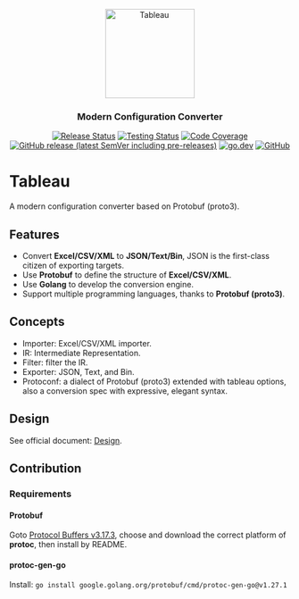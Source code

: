 <p align="center">
  <a href="https://tableauio.github.io/">
    <img alt="Tableau" src="https://avatars.githubusercontent.com/u/97329105?s=200&v=4" width="160">
  </a>
</p>

<h3 align="center">
  Modern Configuration Converter
</h3>

<p align="center">
    <a href="https://github.com/tableauio/tableau/actions/workflows/release.yml"><img src="https://github.com/tableauio/tableau/actions/workflows/release.yml/badge.svg" alt="Release Status"></a>
    <a href="https://github.com/tableauio/tableau/actions/workflows/testing.yml"><img src="https://github.com/tableauio/tableau/actions/workflows/testing.yml/badge.svg" alt="Testing Status"></a>
    <a href="https://codecov.io/gh/tableauio/tableau"><img src="https://codecov.io/gh/tableauio/tableau/branch/master/graph/badge.svg" alt="Code Coverage"></a>
    <a href="https://github.com/tableauio/tableau/releases"><img src="https://img.shields.io/github/v/release/tableauio/tableau?include_prereleases&style=flat-square"alt="GitHub release (latest SemVer including pre-releases)"></a>
    <a href="https://pkg.go.dev/github.com/tableauio/tableau"><img src="https://img.shields.io/badge/go.dev-reference-007d9c?logo=go&logoColor=white" alt="go.dev"></a>
    <a href="https://opensource.org/licenses/MIT"><img src="https://img.shields.io/github/license/tableauio/tableau?style=flat-square" alt="GitHub"></a>
</p>

# Tableau

A modern configuration converter based on Protobuf (proto3).

## Features

- Convert **Excel/CSV/XML** to **JSON/Text/Bin**, JSON is the first-class citizen of exporting targets.
- Use **Protobuf** to define the structure of **Excel/CSV/XML**.
- Use **Golang** to develop the conversion engine.
- Support multiple programming languages, thanks to **Protobuf (proto3)**.

## Concepts

- Importer: Excel/CSV/XML importer.
- IR: Intermediate Representation.
- Filter: filter the IR.
- Exporter: JSON, Text, and Bin.
- Protoconf: a dialect of Protobuf (proto3) extended with tableau options, also a conversion spec with expressive, elegant syntax.

## Design

See official document: [Design](https://tableauio.github.io/docs/design/overview/).

## Contribution

### Requirements

#### Protobuf

Goto [Protocol Buffers v3.17.3](https://github.com/protocolbuffers/protobuf/releases/tag/v3.17.3), choose and download the correct platform of **protoc**, then install by README.

#### protoc-gen-go

Install: `go install google.golang.org/protobuf/cmd/protoc-gen-go@v1.27.1`
